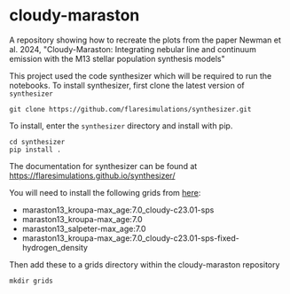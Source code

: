 # cloudy-maraston
A repository showing how to recreate the plots from the paper Newman et al. 2024, "Cloudy-Maraston: Integrating nebular line and continuum emission with the M13 stellar population synthesis models"

This project used the code synthesizer which will be required to run the notebooks. To install synthesizer, first clone the latest version of `synthesizer`

    git clone https://github.com/flaresimulations/synthesizer.git

To install, enter the `synthesizer` directory and install with pip.

    cd synthesizer
    pip install .

The documentation for synthesizer can be found at https://flaresimulations.github.io/synthesizer/ 

You will need to install the following grids from [here](https://sophie-newman.github.io/cloudy-maraston.html):

* maraston13_kroupa-max_age:7.0_cloudy-c23.01-sps
* maraston13_kroupa-max_age:7.0
* maraston13_salpeter-max_age:7.0
* maraston13_kroupa-max_age:7.0_cloudy-c23.01-sps-fixed-hydrogen_density
  

Then add these to a grids directory within the cloudy-maraston repository

    mkdir grids

